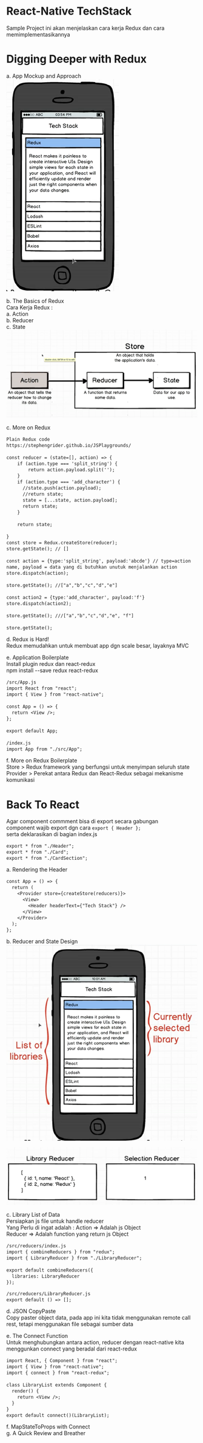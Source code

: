 # React-Native TechStack

Sample Project ini akan menjelaskan cara kerja Redux dan cara memimplementasikannya</br>

# Digging Deeper with Redux</br>

a. App Mockup and Approach</br>
![Project Outline](https://github.com/elvinotan/react-native-techstack/blob/master/images/project.png)</br>

b. The Basics of Redux</br>
Cara Kerja Redux : </br>
a. Action</br>
b. Reducer</br>
c. State </br>
![Redux](https://github.com/elvinotan/react-native-techstack/blob/master/images/redux.png)</br>

c. More on Redux</br>

```
Plain Redux code
https://stephengrider.github.io/JSPlaygrounds/

const reducer = (state=[], action) => {
    if (action.type === 'split_string') {
        return action.payload.split('');
    }
    if (action.type === 'add_character') {
      //state.push(action.payload);
      //return state;
      state = [...state, action.payload];
      return state;
    }

    return state;

}
const store = Redux.createStore(reducer);
store.getState(); // []

const action = {type:'split_string', payload:'abcde'} // type=action name, payload = data yang di butuhkan unutuk menjalankan action
store.dispatch(action);

store.getState(); //["a","b","c","d","e"]

const action2 = {type:'add_character', payload:'f'}
store.dispatch(action2);

store.getState(); ///["a","b","c","d","e", "f"]

store.getState();
```

d. Redux is Hard!</br>
Redux memudahkan untuk membuat app dgn scale besar, layaknya MVC</br>

e. Application Boilerplate</br>
Install plugin redux dan react-redux</br>
npm install --save redux react-redux</br>

```
/src/App.js
import React from "react";
import { View } from "react-native";

const App = () => {
  return <View />;
};

export default App;

/index.js
import App from "./src/App";
```

f. More on Redux Boilerplate</br>
Store > Redux framework yang berfungsi untuk menyimpan seluruh state</br>
Provider > Perekat antara Redux dan React-Redux sebagai mekanisme komunikasi</br>

# Back To React

Agar component commment bisa di export secara gabungan</br>
component wajib export dgn cara `export { Header };`</br>
serta deklarasikan di bagian index.js</br>

```
export * from "./Header";
export * from "./Card";
export * from "./CardSection";
```

a. Rendering the Header</br>

```
const App = () => {
  return (
    <Provider store={createStore(reducers)}>
      <View>
        <Header headerText={"Tech Stack"} />
      </View>
    </Provider>
  );
};
```

b. Reducer and State Design</br>
![State Design](https://github.com/elvinotan/react-native-techstack/blob/master/images/statedesign.png)</br>

![State Design 2](https://github.com/elvinotan/react-native-techstack/blob/master/images/statedesign2.png)</br>

c. Library List of Data</br>
Persiapkan js file untuk handle reducer</br>
Yang Perlu di ingat adalah :
Action => Adalah js Object</br>
Reducer => Adalah function yang return js Object</br>

```
/src/reducers/index.js
import { combineReducers } from "redux";
import { LibraryReducer } from "./LibraryReducer";

export default combineReducers({
  libraries: LibraryReducer
});
```

```
/src/reducers/LibraryReducer.js
export default () => [];
```

d. JSON CopyPaste</br>
Copy paster object data, pada app ini kita tidak menggunakan remote call rest, tetapi menggunakan file sebagai sumber data</br>

e. The Connect Function</br>
Untuk menghubungkan antara action, reducer dengan react-native kita menggunkan connect yang beradal dari react-redux</br>

```
import React, { Component } from "react";
import { View } from "react-native";
import { connect } from "react-redux";

class LibraryList extends Component {
  render() {
    return <View />;
  }
}
export default connect()(LibraryList);
```

f. MapStateToProps with Connect</br>
g. A Quick Review and Breather</br>
